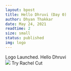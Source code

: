 ```yaml
---
layout: bpost
title: Hello Dhruvi (Day 0)
author: Dhyan Thakkar
date: May 24, 2021
readtime: 2
size: small
status: published
img: logo
---
```


Logo Launched.
Hello Dhruvi<br>
<img src = "https://dc29cyz5aq10h.cloudfront.net/app/img/journal/rachel-green-hair-best-hair.jpg?ver=2019-11-29-15-45-41">
Try Rachel Cut
